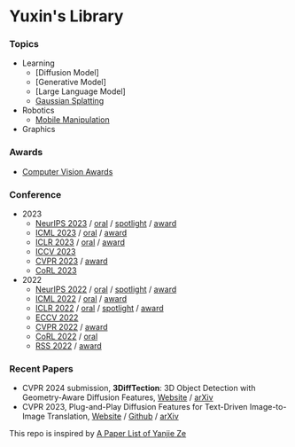 # Yuxin's Library

### Topics
- Learning
  - [Diffusion Model]
  - [Generative Model]
  - [Large Language Model]
  - [Gaussian Splatting](topics/gaussian_splatting.md)
- Robotics
  - [Mobile Manipulation](topics/mobile_manipulation.md)
- Graphics

### Awards
- [Computer Vision Awards](https://www.thecvf.com/?page_id=413)

### Conference
- 2023
  - [NeurIPS 2023](https://neurips.cc/virtual/2023/papers.html) / [oral](https://nips.cc/virtual/2023/events/oral) / [spotlight](https://nips.cc/virtual/2023/events/spotlight-posters-2023) / [award](https://blog.neurips.cc/2023/12/11/announcing-the-neurips-2023-paper-awards/)
  - [ICML 2023](https://icml.cc/virtual/2023/papers.html?filter=titles) / [oral](https://icml.cc/virtual/2023/events/oral) / [award](https://icml.cc/virtual/2023/awards_detail)
  - [ICLR 2023](https://iclr.cc/virtual/2023/papers.html?filter=titles) / [oral](https://iclr.cc/virtual/2023/events/oral) / [award](https://iclr.cc/virtual/2023/awards_detail)
  - [ICCV 2023](https://openaccess.thecvf.com/ICCV2023?day=all)
  - [CVPR 2023](https://openaccess.thecvf.com/CVPR2023?day=all) / [award](https://docs.google.com/spreadsheets/d/1OAUf7sQfJ6cSU4BiOtyl-t4dMm4iFqdEDHCSs7R2jZo/edit#gid=790796183)
  - [CoRL 2023](https://www.corl2023.org/papers)
- 2022
  - [NeurIPS 2022](https://neurips.cc/virtual/2022/papers.html) / [oral](https://nips.cc/virtual/2022/events/highlighted) / [spotlight](https://nips.cc/virtual/2022/events/Spotlight) / [award](https://neurips.cc/virtual/2022/awards_detail)
  - [ICML 2022](https://icml.cc/virtual/2022/papers.html?filter=titles) / [oral](https://icml.cc/virtual/2022/events/oral) / [award](https://icml.cc/virtual/2022/awards_detail)
  - [ICLR 2022](https://iclr.cc/virtual/2022/papers.html?filter=titles) / [oral](https://iclr.cc/virtual/2022/events/oral) / [spotlight](https://iclr.cc/virtual/2022/events/Spotlight) / [award](https://iclr.cc/virtual/2022/awards_detail)
  - [ECCV 2022](https://eccv2022.ecva.net/program/accepted-papers/)
  - [CVPR 2022](https://openaccess.thecvf.com/CVPR2022?day=all) / [award](https://cvpr2022.thecvf.com/cvpr-2022-paper-awards)
  - [CoRL 2022](https://corl2022.org/poster-sessions/) / [oral](https://corl2022.org/oral-sessions/)
  - [RSS 2022](https://roboticsconference.org/2022/program/papers/) / [award](https://roboticsconference.org/2022/program/awards/)

### Recent Papers
- CVPR 2024 submission, **3DiffTection**: 3D Object Detection with Geometry-Aware Diffusion Features, [Website](https://research.nvidia.com/labs/toronto-ai/3difftection/) / [arXiv](https://arxiv.org/abs/2311.04391)
- CVPR 2023, Plug-and-Play Diffusion Features for Text-Driven Image-to-Image Translation, [Website](https://pnp-diffusion.github.io) / [Github](https://github.com/MichalGeyer/plug-and-play) / [arXiv](https://arxiv.org/abs/2211.12572)

This repo is inspired by [A Paper List of Yanjie Ze](https://github.com/YanjieZe/Paper-List/tree/main)
